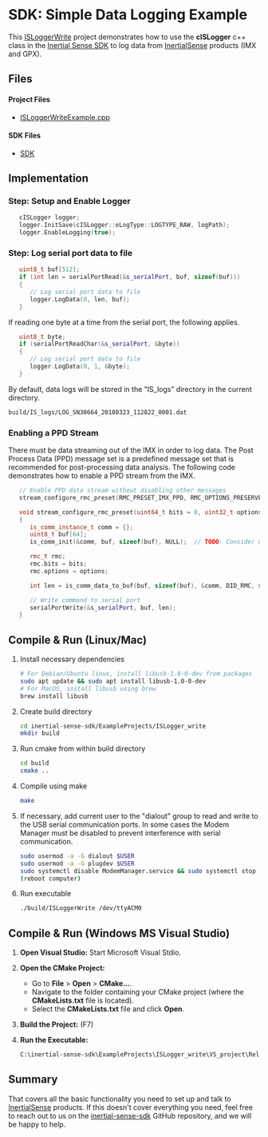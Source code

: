 # SDK: Simple Data Logging Example

This [ISLoggerWrite](https://github.com/inertialsense/inertial-sense-sdk/tree/release/ExampleProjects/ISLogger_write) project demonstrates how to use the **cISLogger** c++ class in the [Inertial Sense SDK](https://github.com/inertialsense/inertial-sense-sdk) to log data from [InertialSense](https://inertialsense.com) products (IMX and GPX).

## Files

#### Project Files

* [ISLoggerWriteExample.cpp](https://github.com/inertialsense/inertial-sense-sdk/tree/release/ExampleProjects/ISLogger_write/ISLoggerWriteExample.cpp)

#### SDK Files

* [SDK](https://github.com/inertialsense/inertial-sense-sdk/tree/main/src)


## Implementation

### Step: Setup and Enable Logger

```C++
   cISLogger logger;
   logger.InitSave(cISLogger::eLogType::LOGTYPE_RAW, logPath);
   logger.EnableLogging(true);
```

### Step: Log serial port data to file

```C++
   uint8_t buf[512];
   if (int len = serialPortRead(&s_serialPort, buf, sizeof(buf)))
   {
      // Log serial port data to file
      logger.LogData(0, len, buf);
   }
```

If reading one byte at a time from the serial port, the following applies. 

```C++
   uint8_t byte;
   if (serialPortReadChar(&s_serialPort, &byte))
   {
      // Log serial port data to file
      logger.LogData(0, 1, &byte);
   }
```

By default, data logs will be stored in the "IS_logs" directory in the current directory.

``` bash
build/IS_logs/LOG_SN30664_20180323_112822_0001.dat
```

### Enabling a PPD Stream

There must be data streaming out of the IMX in order to log data.  The Post Process Data (PPD) message set is a predefined message set that is recommended for post-processing data analysis.  The following code demonstrates how to enable a PPD stream from the IMX.    

```C++
   // Enable PPD data stream without disabling other messages
   stream_configure_rmc_preset(RMC_PRESET_IMX_PPD, RMC_OPTIONS_PRESERVE_CTRL);

   void stream_configure_rmc_preset(uint64_t bits = 0, uint32_t options = 0) 
   {
      is_comm_instance_t comm = {};
      uint8_t buf[64];
      is_comm_init(&comm, buf, sizeof(buf), NULL);  // TODO: Consider using callbacks

      rmc_t rmc;
      rmc.bits = bits;
      rmc.options = options;

      int len = is_comm_data_to_buf(buf, sizeof(buf), &comm, DID_RMC, sizeof(rmc_t), 0, (void*)&rmc);

      // Write command to serial port
      serialPortWrite(&s_serialPort, buf, len);
   }
```

## Compile & Run (Linux/Mac)

1. Install necessary dependencies
   ``` bash
   # For Debian/Ubuntu linux, install libusb-1.0-0-dev from packages
   sudo apt update && sudo apt install libusb-1.0-0-dev
   # For MacOS, install libusb using brew
   brew install libusb
   ```
2. Create build directory
   ``` bash
   cd inertial-sense-sdk/ExampleProjects/ISLogger_write
   mkdir build
   ```
3. Run cmake from within build directory
   ``` bash
   cd build
   cmake ..
   ```
4. Compile using make
   ``` bash
   make
   ```
5. If necessary, add current user to the "dialout" group to read and write to the USB serial communication ports.  In some cases the Modem Manager must be disabled to prevent interference with serial communication. 
   ```bash
   sudo usermod -a -G dialout $USER
   sudo usermod -a -G plugdev $USER
   sudo systemctl disable ModemManager.service && sudo systemctl stop ModemManager.service
   (reboot computer)
   ```
6. Run executable
   ``` bash
   ./build/ISLoggerWrite /dev/ttyACM0
   ```

## Compile & Run (Windows MS Visual Studio)

1. **Open Visual Studio:** Start Microsoft Visual Stdio.

2. **Open the CMake Project:** 

   - Go to **File** > **Open** > **CMake...**.
   - Navigate to the folder containing your CMake project (where the **CMakeLists.txt** file is located).
   - Select the **CMakeLists.txt** file and click **Open**.

3. **Build the Project:** (F7)

4. **Run the Executable:** 

   ``` bash
   C:\inertial-sense-sdk\ExampleProjects\ISLogger_write\VS_project\Release\ISLoggerWrite.exe COM3
   ```

## Summary

That covers all the basic functionality you need to set up and talk to <a href="https://inertialsense.com">InertialSense</a> products.  If this doesn't cover everything you need, feel free to reach out to us on the <a href="https://github.com/inertialsense/inertial-sense-sdk">inertial-sense-sdk</a> GitHub repository, and we will be happy to help.
